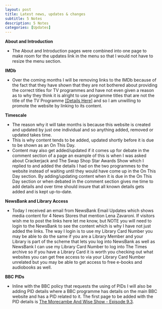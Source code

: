 ```yaml
---
layout: post
title: Latest news, updates & changes
subtitle: 5 Notes
description: 5 Notes
categories: [Updates]
---
```


**About and Introduction**
* The About and Introduction pages were combined into one page to make room for the updates link in the menu so that I would not have to resize the menu section.

**IMDb**
* Over the coming months I will be removing links to the IMDb because of the fact that they have shown that they are not bothered about providing the correct titles for TV programmes and have not even given a reason as to why they think it is alright to use programme titles that are not the title of the TV Programme [[Details Here]](https://github.com/FanzOfLenaZavaroni/fanzoflenazavaroni.github.io/issues/12#issuecomment-536528451) and so I am unwilling to promote the website by linking to its content.

**Timescale**
* The reason why it will take months is because this website is created and updated by just one individual and so anything added, removed or updated takes time.
* This is why content tends to be added, updated shortly before it is due to be shown as an On This Day.
* Content may also get added/updated if it comes up for debate in the comment section of a page an example of this is when I was asked about Crackerjack and The Swap Shop Star Awards Show which I replied to and added the details I had on the two programmes to the website instead of waiting until they would have come up in the On This Day section. By adding/updating content when it is due in the On This Day section or when debated in the comment section gives me time to add details and over time should insure that all known details gets added and is kept up-to-date.

**NewsBank and Library Access**
* Today I received an email from NewsBank Email Updates which shows media content for 4 News Stores that mention Lena Zavaroni. If visitors wish me to post the links here let me know, but NOTE you will need to login to the NewsBank to see the content which is why I have not just added the links. The way I login is to use my Library Card Number you may be able to do the same if you are a Library Member and your Library is part of the scheme that lets you log into NewsBank as well as NewsBank I can use my Library Card Number to log into The Times archive so if you have a Library Card it is worth you checking out what websites you can get free access to via your Library Card Number unrelated but you may be able to get access to free e-books and audiobooks as well.

**BBC PIDs**
* Inline with the BBC policy that requests the using of PIDs I will also be adding PID details where a BBC programme has details on the main BBC website and has a PID related to it. The first page to be added with the PID details is [The Morecambe And Wise Show - Episode 9.3](/bbc%20one/bbc%20two/1976/02/11/the-morecambe-and-wise-show.html).
